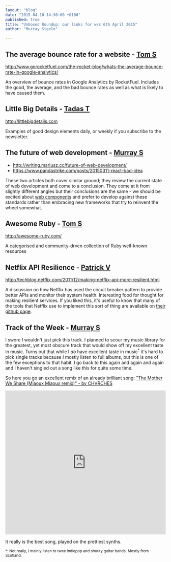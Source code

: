 ```yaml
---
layout: "blog"
date: "2015-04-10 14:30:00 +0100"
published: true
title: "Unboxed Roundup: our links for w/c 6th April 2015"
author: "Murray Steele"

---
```


## The average bounce rate for a website - [Tom S](http://www.unboxedconsulting.com/people/tom-sabin)

http://www.gorocketfuel.com/the-rocket-blog/whats-the-average-bounce-rate-in-google-analytics/

An overview of bounce rates in Google Analytics by RocketFuel. Includes the good, the average, and the bad bounce rates as well as what is likely to have caused them.

## Little Big Details - [Tadas T](https://twitter.com/tadas_t)

http://littlebigdetails.com

Examples of good design elements daily, or weekly if you subscribe to the newsletter.

## The future of web development - [Murray S](http://www.unboxedconsulting.com/people/murray-steele)

* http://writing.mariusz.cc/future-of-web-development/
* https://www.pandastrike.com/posts/20150311-react-bad-idea

These two articles both cover similar ground; they review the current state of web development and come to a conclusion.  They come at it from slightly different angles but their conclusions are the same - we should be excited about [web components](http://webcomponents.org/) and prefer to develop against these standards rather than embracing new frameworks that try to reinvent the wheel somewhat.

## Awesome Ruby - [Tom S](http://www.unboxedconsulting.com/people/tom-sabin)

http://awesome-ruby.com/

A categorised and community-drven collection of Ruby well-known resources

## Netflix API Resilience - [Patrick V](http://www.unboxedconsulting.com/people/patrick-vine)

http://techblog.netflix.com/2011/12/making-netflix-api-more-resilient.html

A discussion on how Netflix has used the circuit breaker pattern to provide better APIs and monitor their system health. Interesting food for thought for making resilient services.  If you liked this, it's useful to know that many of the tools that Netflix use to implement this sort of thing are available on [their github page](http://netflix.github.io/#repo).

## Track of the Week - [Murray S](http://www.unboxedconsulting.com/people/murray-steele)

I swore I wouldn't just pick this track.  I planned to scour my music library for the greatest, yet most obscure track that would show off my excellent taste in music.  Turns out that while I *do* have excellent taste in music<sup>[*](#fn-1)</sup> it's hard to pick single tracks because I mostly listen to full albums, but this is one of the few exceptions to that habit.  I go back to this again and again and again and I haven't singled out a song like this for quite some time.

So here you go an excellent remix of an already brilliant song: ["The Mother We Share (Miaoux Miaoux remix)" - by CHVRCHES](https://soundcloud.com/chvrches/the-mother-we-share-miaoux)

<iframe width="100%" height="450" scrolling="no" frameborder="no" src="https://w.soundcloud.com/player/?url=https%3A//api.soundcloud.com/tracks/65197679&amp;auto_play=false&amp;hide_related=false&amp;show_comments=true&amp;show_user=true&amp;show_reposts=false&amp;visual=true"></iframe>

It really is the best song, played on the prettiest synths.

<small><a name="fn-1">*</a>: Not really, I mainly listen to twee indiepop and shouty guitar bands.  Mostly from Scotland.</small>
